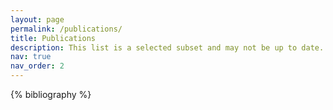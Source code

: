 ```yaml
---
layout: page
permalink: /publications/
title: Publications
description: This list is a selected subset and may not be up to date. For a full list of publications please see my [CV](/assets/pdf/cv.pdf).
nav: true
nav_order: 2
---
```


<!-- _pages/publications.md -->

<!-- Bibsearch Feature -->

<!-- {% include bib_search.liquid %} -->

<div class="publications">

{% bibliography %}

</div>
